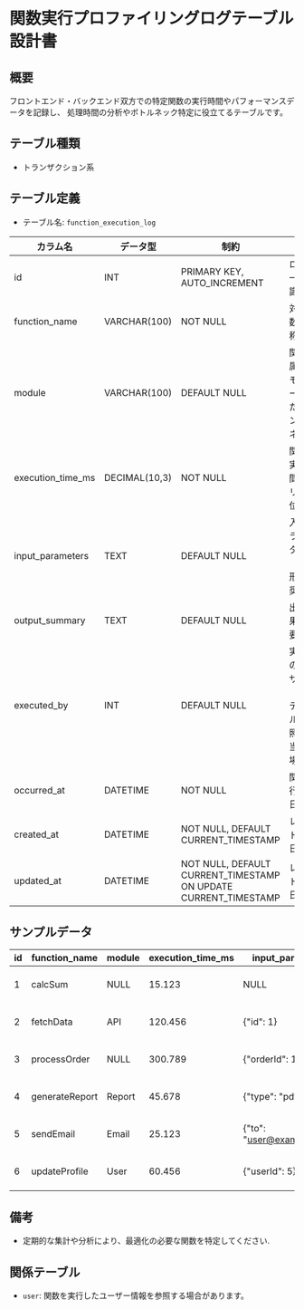 # 関数実行プロファイリングログテーブル設計書

## 概要
フロントエンド・バックエンド双方での特定関数の実行時間やパフォーマンスデータを記録し、
処理時間の分析やボトルネック特定に役立てるテーブルです。

## テーブル種類
- トランザクション系

## テーブル定義
- テーブル名: `function_execution_log`

| カラム名          | データ型       | 制約                                      | 説明                                       |
|-------------------|----------------|-------------------------------------------|--------------------------------------------|
| id                | INT            | PRIMARY KEY, AUTO_INCREMENT               | ログの一意な識別子                           |
| function_name     | VARCHAR(100)   | NOT NULL                                  | 対象関数の名称                              |
| module            | VARCHAR(100)   | DEFAULT NULL                              | 関数が属するモジュールまたはコンポーネント     |
| execution_time_ms | DECIMAL(10,3)  | NOT NULL                                  | 関数の実行時間（ミリ秒単位）                  |
| input_parameters  | TEXT           | DEFAULT NULL                              | 入力パラメータ（JSON形式推奨）               |
| output_summary    | TEXT           | DEFAULT NULL                              | 出力結果の概要                             |
| executed_by       | INT            | DEFAULT NULL                              | 実行者のユーザーID（`user` テーブル参照、該当する場合） |
| occurred_at       | DATETIME       | NOT NULL                                  | 関数実行開始日時                           |
| created_at        | DATETIME       | NOT NULL, DEFAULT CURRENT_TIMESTAMP       | レコード作成日時                           |
| updated_at        | DATETIME       | NOT NULL, DEFAULT CURRENT_TIMESTAMP ON UPDATE CURRENT_TIMESTAMP | レコード更新日時           |

## サンプルデータ
| id | function_name  | module | execution_time_ms | input_parameters | output_summary | executed_by | occurred_at          | created_at           | updated_at           |
|----|----------------|--------|-------------------|------------------|----------------|-------------|----------------------|----------------------|----------------------|
| 1  | calcSum        | NULL   | 15.123            | NULL             | NULL           | NULL        | 2023-10-01 10:00:00  | 2023-10-01 10:00:00  | 2023-10-01 10:00:00  |
| 2  | fetchData      | API    | 120.456           | {"id": 1}        | {"data": "ok"} | 1           | 2023-10-02 11:00:00  | 2023-10-02 11:00:00  | 2023-10-02 11:00:00  |
| 3  | processOrder   | NULL   | 300.789           | {"orderId": 123} | {"status": "done"} | 2       | 2023-10-03 12:00:00  | 2023-10-03 12:00:00  | 2023-10-03 12:00:00  |
| 4  | generateReport | Report | 45.678            | {"type": "pdf"}  | {"file": "report.pdf"} | 3   | 2023-10-04 13:00:00  | 2023-10-04 13:00:00  | 2023-10-04 13:00:00  |
| 5  | sendEmail      | Email  | 25.123            | {"to": "user@example.com"} | {"status": "sent"} | 4 | 2023-10-05 14:00:00  | 2023-10-05 14:00:00  | 2023-10-05 14:00:00  |
| 6  | updateProfile  | User   | 60.456            | {"userId": 5}    | {"status": "updated"} | 5   | 2023-10-06 15:00:00  | 2023-10-06 15:00:00  | 2023-10-06 15:00:00  |

## 備考
- 定期的な集計や分析により、最適化の必要な関数を特定してください.

## 関係テーブル
- `user`: 関数を実行したユーザー情報を参照する場合があります。
